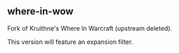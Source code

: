 ## where-in-wow
Fork of Kruithne's Where In Warcraft (upstream deleted).

This version will feature an expansion filter.


